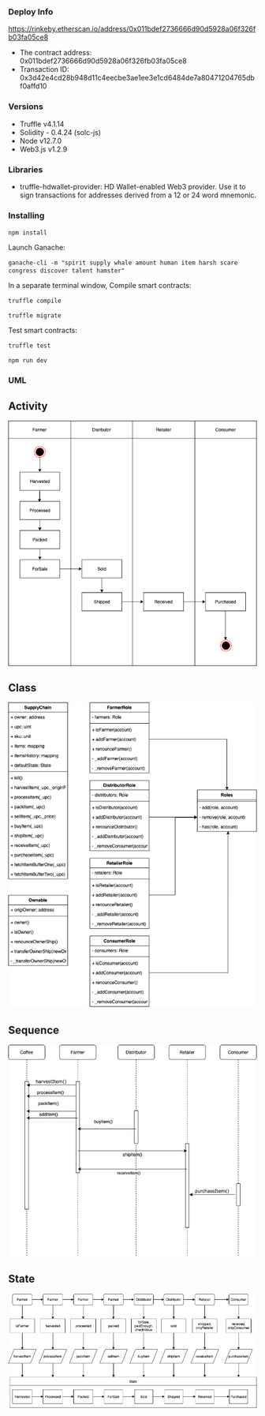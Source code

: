 


### Deploy Info
https://rinkeby.etherscan.io/address/0x011bdef2736666d90d5928a06f326fb03fa05ce8

- The contract address: 0x011bdef2736666d90d5928a06f326fb03fa05ce8
- Transaction ID: 0x3d42e4cd28b948d11c4eecbe3ae1ee3e1cd6484de7a80471204765dbf0affd10 

### Versions
- Truffle v4.1.14
- Solidity - 0.4.24 (solc-js)
- Node v12.7.0
- Web3.js v1.2.9

### Libraries
- truffle-hdwallet-provider: HD Wallet-enabled Web3 provider. Use it to sign transactions for addresses derived from a 12 or 24 word mnemonic.

### Installing

```
npm install
```

Launch Ganache:

```
ganache-cli -m "spirit supply whale amount human item harsh scare congress discover talent hamster"
```

In a separate terminal window, Compile smart contracts:

```
truffle compile
```

```
truffle migrate
```

Test smart contracts:

```
truffle test
```

```
npm run dev
```

### UML

## Activity

![Activity](uml/activity.png)

## Class

![Class](uml/class.png)

## Sequence

![Sequence](uml/sequence.png)

## State

![State](uml/state.png)
